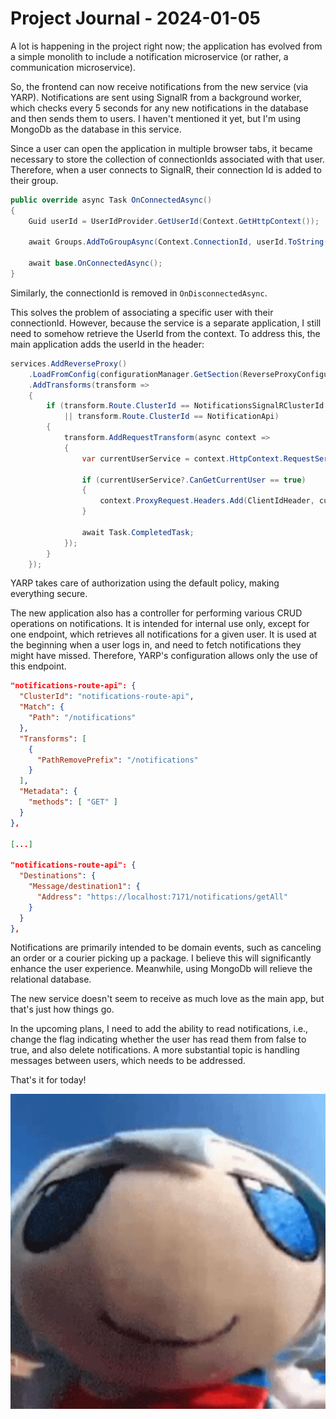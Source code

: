 # Project Journal - 2024-01-05

A lot is happening in the project right now; the application has evolved from a simple monolith to include a notification microservice (or rather, a communication microservice).

So, the frontend can now receive notifications from the new service (via YARP). Notifications are sent using SignalR from a background worker, which checks every 5 seconds for any new notifications in the database and then sends them to users. I haven't mentioned it yet, but I'm using MongoDb as the database in this service.

Since a user can open the application in multiple browser tabs, it became necessary to store the collection of connectionIds associated with that user. Therefore, when a user connects to SignalR, their connection Id is added to their group.

```csharp
public override async Task OnConnectedAsync()
{
    Guid userId = UserIdProvider.GetUserId(Context.GetHttpContext());

    await Groups.AddToGroupAsync(Context.ConnectionId, userId.ToString());

    await base.OnConnectedAsync();
}
```

Similarly, the connectionId is removed in `OnDisconnectedAsync`.

This solves the problem of associating a specific user with their connectionId. However, because the service is a separate application, I still need to somehow retrieve the UserId from the context. To address this, the main application adds the userId in the header:

```csharp
services.AddReverseProxy()
    .LoadFromConfig(configurationManager.GetSection(ReverseProxyConfigurationKey))
    .AddTransforms(transform =>
    {
        if (transform.Route.ClusterId == NotificationsSignalRClusterId
            || transform.Route.ClusterId == NotificationApi)
        {
            transform.AddRequestTransform(async context =>
            {
                var currentUserService = context.HttpContext.RequestServices.GetService<ICurrentUserService>();

                if (currentUserService?.CanGetCurrentUser == true)
                {
                    context.ProxyRequest.Headers.Add(ClientIdHeader, currentUserService.UserId.ToString());
                }

                await Task.CompletedTask;
            });
        }
    });
```

YARP takes care of authorization using the default policy, making everything secure.

The new application also has a controller for performing various CRUD operations on notifications. It is intended for internal use only, except for one endpoint, which retrieves all notifications for a given user. It is used at the beginning when a user logs in, and need to fetch notifications they might have missed. Therefore, YARP's configuration allows only the use of this endpoint.

```json
"notifications-route-api": {
  "ClusterId": "notifications-route-api",
  "Match": {
    "Path": "/notifications"
  },
  "Transforms": [
    {
      "PathRemovePrefix": "/notifications"
    }
  ],
  "Metadata": {
    "methods": [ "GET" ]
  }
},

[...]

"notifications-route-api": {
  "Destinations": {
    "Message/destination1": {
      "Address": "https://localhost:7171/notifications/getAll"
    }
  }
},
```

Notifications are primarily intended to be domain events, such as canceling an order or a courier picking up a package. I believe this will significantly enhance the user experience. Meanwhile, using MongoDb will relieve the relational database.

The new service doesn't seem to receive as much love as the main app, but that's just how things go.

In the upcoming plans, I need to add the ability to read notifications, i.e., change the flag indicating whether the user has read them from false to true, and also delete notifications. A more substantial topic is handling messages between users, which needs to be addressed.

That's it for today!

![stare](./imgs/communityIcon_wnfk5xmaeg081.png)

